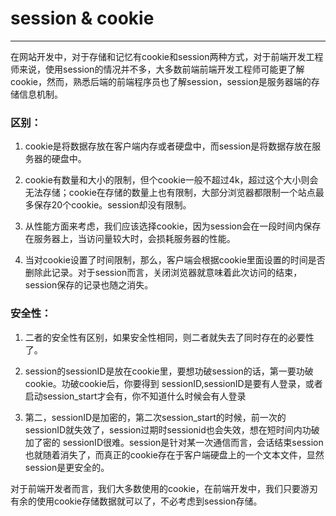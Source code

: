 # session & cookie #
___

在网站开发中，对于存储和记忆有cookie和session两种方式，对于前端开发工程师来说，使用session的情况并不多，大多数前端前端开发工程师可能更了解cookie，然而，熟悉后端的前端程序员也了解session，session是服务器端的存储信息机制。

### 区别： ###

1. cookie是将数据存放在客户端内存或者硬盘中，而session是将数据存放在服务器的硬盘中。

2. cookie有数量和大小的限制，但个cookie一般不超过4k，超过这个大小则会无法存储；cookie在存储的数量上也有限制，大部分浏览器都限制一个站点最多保存20个cookie。session却没有限制。

3. 从性能方面来考虑，我们应该选择cookie，因为session会在一段时间内保存在服务器上，当访问量较大时，会损耗服务器的性能。

4. 当对cookie设置了时间限制，那么，客户端会根据cookie里面设置的时间是否删除此记录。对于session而言，关闭浏览器就意味着此次访问的结束，session保存的记录也随之消失。

### 安全性： ###

1. 二者的安全性有区别，如果安全性相同，则二者就失去了同时存在的必要性了。

2. session的sessionID是放在cookie里，要想功破session的话，第一要功破cookie。功破cookie后，你要得到 sessionID,sessionID是要有人登录，或者启动session_start才会有，你不知道什么时候会有人登录

3. 第二，sessionID是加密的，第二次session_start的时候，前一次的sessionID就失效了，session过期时sessionid也会失效，想在短时间内功破加了密的 sessionID很难。session是针对某一次通信而言，会话结束session也就随着消失了，而真正的cookie存在于客户端硬盘上的一个文本文件，显然session是更安全的。

对于前端开发者而言，我们大多数使用的cookie，在前端开发中，我们只要游刃有余的使用cookie存储数据就可以了，不必考虑到session存储。
